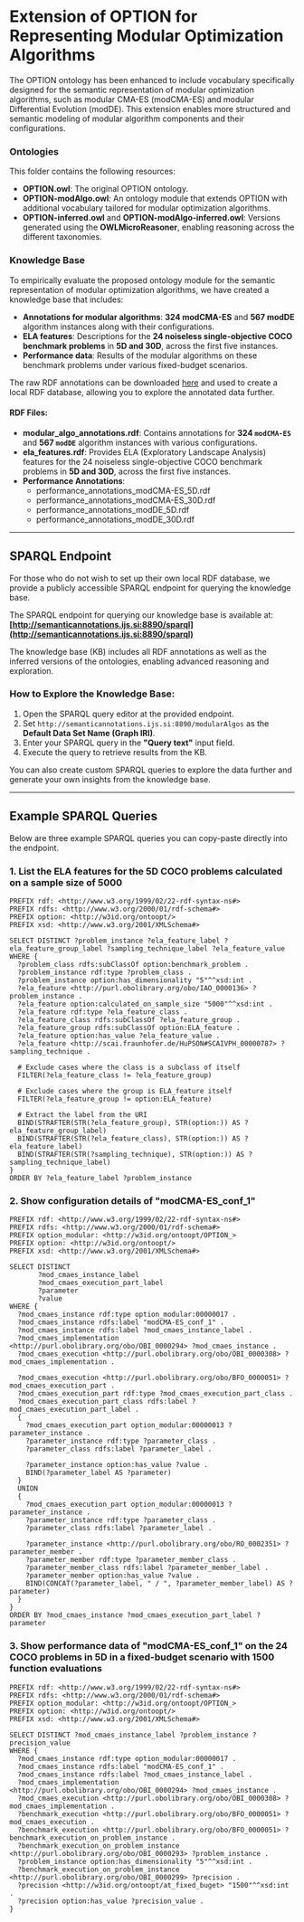 # Extension of OPTION for Representing Modular Optimization Algorithms

The OPTION ontology has been enhanced to include vocabulary specifically designed for the semantic representation of modular optimization algorithms, such as modular CMA-ES (modCMA-ES) and modular Differential Evolution (modDE). This extension enables more structured and semantic modeling of modular algorithm components and their configurations.

### Ontologies

This folder contains the following resources:

- **OPTION.owl**: The original OPTION ontology.  
- **OPTION-modAlgo.owl**: An ontology module that extends OPTION with additional vocabulary tailored for modular optimization algorithms.  
- **OPTION-inferred.owl** and **OPTION-modAlgo-inferred.owl**: Versions generated using the **OWLMicroReasoner**, enabling reasoning across the different taxonomies.


### Knowledge Base

To empirically evaluate the proposed ontology module for the semantic representation of modular optimization algorithms, we have created a knowledge base that includes:

- **Annotations for modular algorithms**: **324 modCMA-ES** and **567 modDE** algorithm instances along with their configurations.
- **ELA features**: Descriptions for the **24 noiseless single-objective COCO benchmark problems** in **5D and 30D**, across the first five instances.
- **Performance data**: Results of the modular algorithms on these benchmark problems under various fixed-budget scenarios.

The raw RDF annotations can be downloaded [here](https://www.dropbox.com/scl/fo/3eotdd8d674r06kxj2nvu/AODEHsy7gD8_Dnikv8XTCFU?rlkey=ffrl8d48nbj5ll7ewa6wjmqy5&dl=0) and used to create a local RDF database, allowing you to explore the annotated data further.

#### RDF Files:
- **modular_algo_annotations.rdf**: Contains annotations for **324 `modCMA-ES`** and **567 `modDE`** algorithm instances with various configurations.
- **ela_features.rdf**: Provides ELA (Exploratory Landscape Analysis) features for the 24 noiseless single-objective COCO benchmark problems in **5D and 30D**, across the first five instances.
- **Performance Annotations**:
  - performance_annotations_modCMA-ES_5D.rdf
  - performance_annotations_modCMA-ES_30D.rdf
  - performance_annotations_modDE_5D.rdf
  - performance_annotations_modDE_30D.rdf

---

## SPARQL Endpoint

For those who do not wish to set up their own local RDF database, we provide a publicly accessible SPARQL endpoint for querying the knowledge base.  

The SPARQL endpoint for querying our knowledge base is available at:  
**[http://semanticannotations.ijs.si:8890/sparql](http://semanticannotations.ijs.si:8890/sparql)**

The knowledge base (KB) includes all RDF annotations as well as the inferred versions of the ontologies, enabling advanced reasoning and exploration.

### How to Explore the Knowledge Base:
1. Open the SPARQL query editor at the provided endpoint.
2. Set `http://semanticannotations.ijs.si:8890/modularAlgos` as the **Default Data Set Name (Graph IRI)**.
3. Enter your SPARQL query in the **"Query text"** input field.
4. Execute the query to retrieve results from the KB.

You can also create custom SPARQL queries to explore the data further and generate your own insights from the knowledge base.

---

## Example SPARQL Queries

Below are three example SPARQL queries you can copy-paste directly into the endpoint.  

### 1. List the ELA features for the 5D COCO problems calculated on a sample size of 5000
```sparql
PREFIX rdf: <http://www.w3.org/1999/02/22-rdf-syntax-ns#>
PREFIX rdfs: <http://www.w3.org/2000/01/rdf-schema#>
PREFIX option: <http://w3id.org/ontoopt/>
PREFIX xsd: <http://www.w3.org/2001/XMLSchema#>

SELECT DISTINCT ?problem_instance ?ela_feature_label ?ela_feature_group_label ?sampling_technique_label ?ela_feature_value 
WHERE {
  ?problem_class rdfs:subClassOf option:benchmark_problem . 
  ?problem_instance rdf:type ?problem_class .
  ?problem_instance option:has_dimensionality "5"^^xsd:int .
  ?ela_feature <http://purl.obolibrary.org/obo/IAO_0000136> ?problem_instance .
  ?ela_feature option:calculated_on_sample_size "5000"^^xsd:int .
  ?ela_feature rdf:type ?ela_feature_class .
  ?ela_feature_class rdfs:subClassOf ?ela_feature_group .
  ?ela_feature_group rdfs:subClassOf option:ELA_feature .
  ?ela_feature option:has_value ?ela_feature_value .
  ?ela_feature <http://scai.fraunhofer.de/HuPSON#SCAIVPH_00000787> ?sampling_technique .
  
  # Exclude cases where the class is a subclass of itself
  FILTER(?ela_feature_class != ?ela_feature_group)
  
  # Exclude cases where the group is ELA_feature itself
  FILTER(?ela_feature_group != option:ELA_feature)

  # Extract the label from the URI
  BIND(STRAFTER(STR(?ela_feature_group), STR(option:)) AS ?ela_feature_group_label)
  BIND(STRAFTER(STR(?ela_feature_class), STR(option:)) AS ?ela_feature_label)
  BIND(STRAFTER(STR(?sampling_technique), STR(option:)) AS ?sampling_technique_label)
} 
ORDER BY ?ela_feature_label ?problem_instance
```

### 2. Show configuration details of "modCMA-ES_conf_1"

```sparql
PREFIX rdf: <http://www.w3.org/1999/02/22-rdf-syntax-ns#>
PREFIX rdfs: <http://www.w3.org/2000/01/rdf-schema#>
PREFIX option_modular: <http://w3id.org/ontoopt/OPTION_>
PREFIX option: <http://w3id.org/ontoopt/>
PREFIX xsd: <http://www.w3.org/2001/XMLSchema#>

SELECT DISTINCT
       ?mod_cmaes_instance_label
       ?mod_cmaes_execution_part_label
       ?parameter
       ?value
WHERE {
  ?mod_cmaes_instance rdf:type option_modular:00000017 .
  ?mod_cmaes_instance rdfs:label "modCMA-ES_conf_1" .
  ?mod_cmaes_instance rdfs:label ?mod_cmaes_instance_label .
  ?mod_cmaes_implementation <http://purl.obolibrary.org/obo/OBI_0000294> ?mod_cmaes_instance .
  ?mod_cmaes_execution <http://purl.obolibrary.org/obo/OBI_0000308> ?mod_cmaes_implementation .

  ?mod_cmaes_execution <http://purl.obolibrary.org/obo/BFO_0000051> ?mod_cmaes_execution_part .
  ?mod_cmaes_execution_part rdf:type ?mod_cmaes_execution_part_class .
  ?mod_cmaes_execution_part_class rdfs:label ?mod_cmaes_execution_part_label .
  {
    ?mod_cmaes_execution_part option_modular:00000013 ?parameter_instance .
    ?parameter_instance rdf:type ?parameter_class .
    ?parameter_class rdfs:label ?parameter_label .

    ?parameter_instance option:has_value ?value .
    BIND(?parameter_label AS ?parameter)
  }
  UNION
  {
    ?mod_cmaes_execution_part option_modular:00000013 ?parameter_instance .
    ?parameter_instance rdf:type ?parameter_class .
    ?parameter_class rdfs:label ?parameter_label .

    ?parameter_instance <http://purl.obolibrary.org/obo/RO_0002351> ?parameter_member .
    ?parameter_member rdf:type ?parameter_member_class .
    ?parameter_member_class rdfs:label ?parameter_member_label .
    ?parameter_member option:has_value ?value .
    BIND(CONCAT(?parameter_label, " / ", ?parameter_member_label) AS ?parameter)
  }
}
ORDER BY ?mod_cmaes_instance ?mod_cmaes_execution_part_label ?parameter
```

### 3. Show performance data of "modCMA-ES_conf_1" on the 24 COCO problems in 5D in a fixed-budget scenario with 1500 function evaluations

```sparql
PREFIX rdf: <http://www.w3.org/1999/02/22-rdf-syntax-ns#>
PREFIX rdfs: <http://www.w3.org/2000/01/rdf-schema#>
PREFIX option_modular: <http://w3id.org/ontoopt/OPTION_>
PREFIX option: <http://w3id.org/ontoopt/>
PREFIX xsd: <http://www.w3.org/2001/XMLSchema#>

SELECT DISTINCT ?mod_cmaes_instance_label ?problem_instance ?precision_value
WHERE {
  ?mod_cmaes_instance rdf:type option_modular:00000017 .
  ?mod_cmaes_instance rdfs:label "modCMA-ES_conf_1" .
  ?mod_cmaes_instance rdfs:label ?mod_cmaes_instance_label .
  ?mod_cmaes_implementation <http://purl.obolibrary.org/obo/OBI_0000294> ?mod_cmaes_instance .
  ?mod_cmaes_execution <http://purl.obolibrary.org/obo/OBI_0000308> ?mod_cmaes_implementation .
  ?benchmark_execution <http://purl.obolibrary.org/obo/BFO_0000051> ?mod_cmaes_execution .
  ?benchmark_execution <http://purl.obolibrary.org/obo/BFO_0000051> ?benchmark_execution_on_problem_instance .
  ?benchmark_execution_on_problem_instance <http://purl.obolibrary.org/obo/OBI_0000293> ?problem_instance .
  ?problem_instance option:has_dimensionality "5"^^xsd:int .
  ?benchmark_execution_on_problem_instance <http://purl.obolibrary.org/obo/OBI_0000299> ?precision .
  ?precision <http://w3id.org/ontoopt/at_fixed_buget> "1500"^^xsd:int .
  ?precision option:has_value ?precision_value .
}
```
